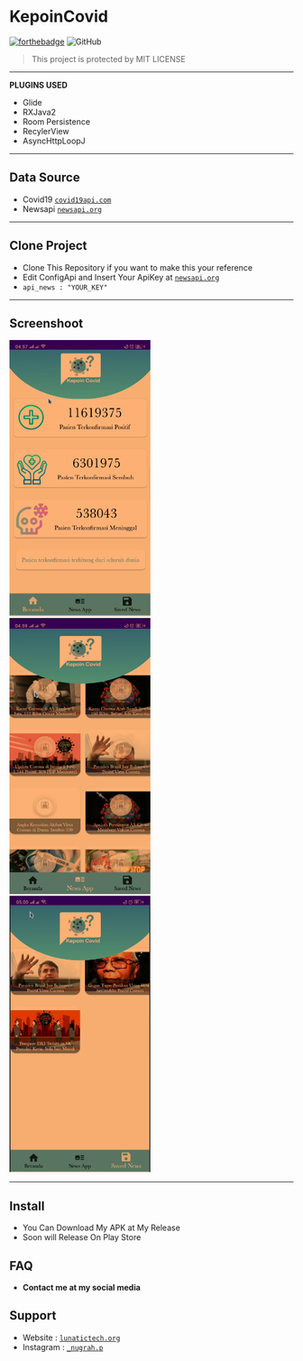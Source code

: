 # KepoinCovid
[![forthebadge](https://forthebadge.com/images/badges/built-for-android.svg)](https://forthebadge.com)
![GitHub](https://img.shields.io/github/license/dwiyantech/kepoincovid)
> This project is protected by MIT LICENSE 
---
**PLUGINS USED**

- Glide
- RXJava2
- Room Persistence
- RecylerView 
- AsyncHttpLoopJ
---
## Data Source
- Covid19 <a href="https://covid19api.com">`covid19api.com`</a>
- Newsapi <a href="https://newsapi.org">`newsapi.org`</a>
---
## Clone Project
- Clone This Repository if you want to make this your reference 
- Edit ConfigApi and Insert Your ApiKey at <a href="https://newsapi.org/" target="_blank">`newsapi.org`</a> 
-  `api_news : "YOUR_KEY"`
---
## Screenshoot
<img width="250px" height ="490px" src="https://raw.githubusercontent.com/DwiyanTech/KepoinCovid/master/SS_1.png">&nbsp;&nbsp;&nbsp;
<img width="250px" height ="490px" src="https://raw.githubusercontent.com/DwiyanTech/KepoinCovid/master/SS_2.png">&nbsp;&nbsp;&nbsp;
<img width="250px" height ="490px" src="https://raw.githubusercontent.com/DwiyanTech/KepoinCovid/master/SS_3.png">&nbsp;&nbsp;&nbsp;

---
## Install
- You Can Download My APK at My Release 
- Soon will Release On Play Store
## FAQ 
- **Contact me at my social media**
## Support
- Website : <a href="https://lunatictech.org" target="_blank">`lunatictech.org`</a> <br>
- Instagram : <a href="https://instagram.com/_nugrah.p" target="_blank">`_nugrah.p`</a>
